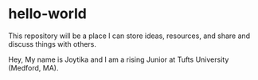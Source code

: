 # hello-world
This repository will be a place I can store ideas, resources, and share and discuss things with others.

Hey,
My name is Joytika and I am a rising Junior at Tufts University (Medford, MA).
